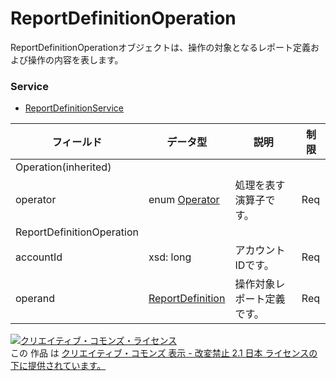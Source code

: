 # ReportDefinitionOperation
ReportDefinitionOperationオブジェクトは、操作の対象となるレポート定義および操作の内容を表します。
### Service
+ [ReportDefinitionService](../services/ReportDefinitionService.md)

| フィールド | データ型 | 説明 | 制限 | 
|---|---|---|---|
| Operation(inherited)||||
| operator| <span>enum</span><span> </span><a href="./Operator.md"><span>Operator</span></a>| 処理を表す演算子です。| Req |
| ReportDefinitionOperation||||
| accountId| xsd: long| アカウントIDです。| Req |
| operand| <a href="./ReportDefinition.md"><span>ReportDefinition</span></a>| 操作対象レポート定義です。| Req |
<a rel="license" href="http://creativecommons.org/licenses/by-nd/2.1/jp/"><img alt="クリエイティブ・コモンズ・ライセンス" style="border-width:0" src="https://i.creativecommons.org/l/by-nd/2.1/jp/88x31.png" /></a><br />この 作品 は <a rel="license" href="http://creativecommons.org/licenses/by-nd/2.1/jp/">クリエイティブ・コモンズ 表示 - 改変禁止 2.1 日本 ライセンスの下に提供されています。</a>
